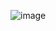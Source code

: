 ![image](https://github.com/abbouformations/angular-reactive-forms-part-1/assets/135717843/54bc2266-5649-4998-b1fe-0a604e1c57d3)
